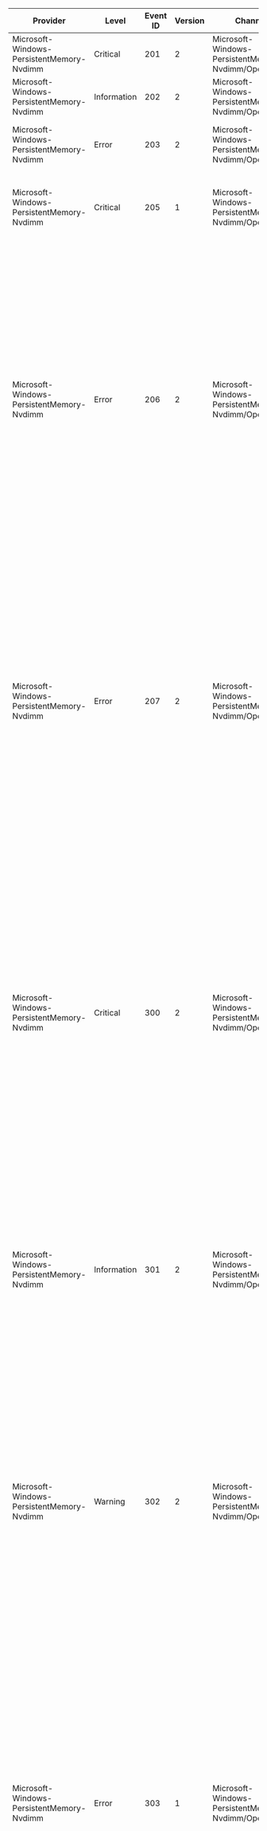 Provider                                   |  Level        |  Event ID  |  Version  |  Channel                                                |  Task  |  Opcode  |  Keyword  |  Message
-------------------------------------------|---------------|------------|-----------|---------------------------------------------------------|--------|----------|-----------|----------------------------------------------------------------------------------------------------------------------------------------------------------------------------------------------------------------------------------------------------------------------------------------------------------------------------------------------------------------------------------------------------------------------------------------------------------------------------------------------------------------------------------------------------------------------------------------------------------------------------------------------------------------------------------------------------------------------------------------------------------------------------------------------------------------------------------------------------------------------
Microsoft-Windows-PersistentMemory-Nvdimm  |  Critical     |  201       |  2        |  Microsoft-Windows-PersistentMemory-Nvdimm/Operational  |        |          |           |  NVDIMM {DeviceGuid} failed to start. {VendorId}
Microsoft-Windows-PersistentMemory-Nvdimm  |  Information  |  202       |  2        |  Microsoft-Windows-PersistentMemory-Nvdimm/Operational  |        |          |           |  NVDIMM {DeviceGuid} started successfully.
Microsoft-Windows-PersistentMemory-Nvdimm  |  Error        |  203       |  2        |  Microsoft-Windows-PersistentMemory-Nvdimm/Operational  |        |          |           |  NVDIMM {DeviceGuid} encountered an error that may have caused data loss.
Microsoft-Windows-PersistentMemory-Nvdimm  |  Critical     |  205       |  1        |  Microsoft-Windows-PersistentMemory-Nvdimm/Operational  |        |          |           |  The driver could not confirm that the NVDIMM {DeviceGuid} is healthy. Consider backing up your data to another disk.
Microsoft-Windows-PersistentMemory-Nvdimm  |  Error        |  206       |  2        |  Microsoft-Windows-PersistentMemory-Nvdimm/Operational  |        |          |           |  NVDIMM {DeviceGuid} encountered an error while transferring your data to or from persistent media (see the Details tab for more information). Some of your data may have been lost.                                        In PowerShell; run Get-PmemPhysicalDevice for more information and Get-PmemDisk to see which disks are affected by this problem.                                        This NVDIMM may need to be replaced. It can be located using the following information:                                        Slot number: {SlotNumber}                    Manufacturer: {VendorId}                    Model Number: {ProductId}                    Serial Number: {SerialNumber}                    Location: {Location}
Microsoft-Windows-PersistentMemory-Nvdimm  |  Error        |  207       |  2        |  Microsoft-Windows-PersistentMemory-Nvdimm/Operational  |        |          |           |  NVDIMM {DeviceGuid} encountered an error that makes it unable to save your data if your computer shuts down. Consider backing up your data to another disk.                                        In PowerShell; run Get-PmemPhysicalDevice for more information and Get-PmemDisk to see which disks are affected by this problem.                                        This NVDIMM may need to be replaced. It can be located using the following information:                                        Slot number: {SlotNumber}                    Manufacturer: {VendorId}                    Model Number: {ProductId}                    Serial Number: {SerialNumber}                    Location: {Location}
Microsoft-Windows-PersistentMemory-Nvdimm  |  Critical     |  300       |  2        |  Microsoft-Windows-PersistentMemory-Nvdimm/Operational  |        |          |           |  NVDIMM-N {DeviceGuid} encountered a serious problem that may cause data saved to this NVDIMM-N to be lost when the computer shuts down or restarts. Consider backing up your data to another disk.                                        In PowerShell; run Get-PmemPhysicalDevice for more information and Get-PmemDisk to see which disks are affected by this problem.                                        This NVDIMM-N may need to be replaced. It can be located using the following information:                                        Slot number: {SlotNumber}                    Manufacturer: {VendorId}                    Model Number: {ProductId}                    Serial Number: {SerialNumber}                    Location: {Location}
Microsoft-Windows-PersistentMemory-Nvdimm  |  Information  |  301       |  2        |  Microsoft-Windows-PersistentMemory-Nvdimm/Operational  |        |          |           |  The problem with NVDIMM-N {DeviceGuid} was resolved. Data saved to this NVDIMM-N is no longer at risk.                                        This NVDIMM-N may be located using the following information:                                        Slot number: {SlotNumber}                    Manufacturer: {VendorId}                    Model Number: {ProductId}                    Serial Number: {SerialNumber}                    Location: {Location}
Microsoft-Windows-PersistentMemory-Nvdimm  |  Warning      |  302       |  2        |  Microsoft-Windows-PersistentMemory-Nvdimm/Operational  |        |          |           |  NVDIMM-N {DeviceGuid} is in a degraded health state and may soon encounter serious problems. Consider backing up your data to another disk.                                        In PowerShell; run Get-PmemPhysicalDevice for more information and Get-PmemDisk to see which disks are affected by this problem.                                        This NVDIMM-N may need to be replaced. It can be located using the following information:                                        Slot number: {SlotNumber}                    Manufacturer: {VendorId}                    Model Number: {ProductId}                    Serial Number: {SerialNumber}                    Location: {Location}
Microsoft-Windows-PersistentMemory-Nvdimm  |  Error        |  303       |  1        |  Microsoft-Windows-PersistentMemory-Nvdimm/Operational  |        |          |           |  NVDIMM-N {DeviceGuid} has encountered {Location} uncorrectable memory error(s). Uncorrectable memory errors can cause system instability and data loss. Consider replacing this NVDIMM-N.                                        In PowerShell; run Get-PmemPhysicalDevice for more information and Get-PmemDisk to see which disks are affected by this problem.                                        This NVDIMM-N can be located using the following information:                                        Slot number: {SlotNumber}                    Manufacturer: {VendorId}                    Model Number: {ProductId}                    Serial Number: {SerialNumber}                    Location: {Location}
Microsoft-Windows-PersistentMemory-Nvdimm  |  Warning      |  304       |  1        |  Microsoft-Windows-PersistentMemory-Nvdimm/Operational  |        |          |           |  The warning threshold for correctable memory errors on NVDIMM-N {DeviceGuid} has been exceeded. A large number of correctable memory errors increases the likelihood of an uncorrectable memory error in the future and reduces system performance. Contact your hardware vendor to determine if this NVDIMM-N needs to be replaced.                                        In PowerShell; run Get-PmemPhysicalDevice for more information and Get-PmemDisk to see which disks are affected by this problem.                                        This NVDIMM-N can be located using the following information:                                        Slot number: {SlotNumber}                    Manufacturer: {VendorId}                    Model Number: {ProductId}                    Serial Number: {SerialNumber}                    Location: {Location}
Microsoft-Windows-PersistentMemory-Nvdimm  |  Information  |  305       |  2        |  Microsoft-Windows-PersistentMemory-Nvdimm/Operational  |        |          |           |  NVDIMM {DeviceGuid} notified the driver that its health state changed. See the Details tab for more information.
Microsoft-Windows-PersistentMemory-Nvdimm  |  Error        |  306       |  0        |  Microsoft-Windows-PersistentMemory-Nvdimm/Operational  |        |          |           |  The driver for NVDIMM {DeviceGuid} encountered an internal error. The information in the Details tab might help Microsoft or your platform vendor to diagnose the problem.
Microsoft-Windows-PersistentMemory-Nvdimm  |  Critical     |  400       |  1        |  Microsoft-Windows-PersistentMemory-Nvdimm/Operational  |        |          |           |  NVDIMM {DeviceGuid} encountered a serious problem. All data that was saved to this NVDIMM may be lost when the computer shuts down or restarts. Consider backing up your data to another disk.                                        In PowerShell; run Get-PmemPhysicalDevice for more information and Get-PmemDisk to see which disks are affected by this problem.
Microsoft-Windows-PersistentMemory-Nvdimm  |  Information  |  401       |  1        |  Microsoft-Windows-PersistentMemory-Nvdimm/Operational  |        |          |           |  The problem with NVDIMM {DeviceGuid} was resolved. Data that was saved to this NVDIMM will not be lost when the computer shuts down or restarts.
Microsoft-Windows-PersistentMemory-Nvdimm  |  Critical     |  402       |  1        |  Microsoft-Windows-PersistentMemory-Nvdimm/Operational  |        |          |           |  NVDIMM {DeviceGuid} encountered a serious problem. Data that was recently saved to this NVDIMM may be lost when the computer shuts down or restarts. Consider backing up your data to another disk.                                        In PowerShell; run Get-PmemPhysicalDevice for more information and Get-PmemDisk to see which disks are affected by this problem.
Microsoft-Windows-PersistentMemory-Nvdimm  |  Information  |  403       |  1        |  Microsoft-Windows-PersistentMemory-Nvdimm/Operational  |        |          |           |  The problem with NVDIMM {DeviceGuid} was resolved. Data that was saved to this NVDIMM will not be lost when the computer shuts down or restarts.
Microsoft-Windows-PersistentMemory-Nvdimm  |  Critical     |  404       |  1        |  Microsoft-Windows-PersistentMemory-Nvdimm/Operational  |        |          |           |  NVDIMM {DeviceGuid} encountered a critical problem. Windows may not be able to read or write to this NVDIMM.                                        In PowerShell; run Get-PmemPhysicalDevice for more information and Get-PmemDisk to see which disks are affected by this problem.
Microsoft-Windows-PersistentMemory-Nvdimm  |  Information  |  405       |  1        |  Microsoft-Windows-PersistentMemory-Nvdimm/Operational  |        |          |           |  The critical problem with NVDIMM {DeviceGuid} was resolved.
Microsoft-Windows-PersistentMemory-Nvdimm  |  Warning      |  406       |  1        |  Microsoft-Windows-PersistentMemory-Nvdimm/Operational  |        |          |           |  NVDIMM {DeviceGuid} is in a degraded health state and may soon encounter serious problems. Consider backing up your data to another disk.                                        In PowerShell; run Get-PmemPhysicalDevice for more information and Get-PmemDisk to see which disks are affected by this problem.
Microsoft-Windows-PersistentMemory-Nvdimm  |  Information  |  407       |  1        |  Microsoft-Windows-PersistentMemory-Nvdimm/Operational  |        |          |           |  NVDIMM {DeviceGuid} notified the driver that its health state changed. See the Details tab for more information.
Microsoft-Windows-PersistentMemory-Nvdimm  |  Information  |  501       |  2        |  Microsoft-Windows-PersistentMemory-Nvdimm/Operational  |        |          |           |  NVDIMM {DeviceGuid} notified the driver that its health state changed. See the Details tab for more information.
Microsoft-Windows-PersistentMemory-Nvdimm  |  Critical     |  502       |  2        |  Microsoft-Windows-PersistentMemory-Nvdimm/Operational  |        |          |           |  NVDIMM {DeviceGuid} is in a critically unhealthy state and your data may be lost. Consider backing up your data to another disk.                                       In PowerShell; run Get-PmemPhysicalDevice for more information and Get-PmemDisk to see which disks are affected by this problem.
Microsoft-Windows-PersistentMemory-Nvdimm  |  Error        |  503       |  2        |  Microsoft-Windows-PersistentMemory-Nvdimm/Operational  |        |          |           |  NVDIMM {DeviceGuid} is in a critically degraded state and may need to be replaced soon. Consider backing up your data to another disk.                                        In PowerShell; run Get-PmemPhysicalDevice for more information and Get-PmemDisk to see which disks are affected by this problem.
Microsoft-Windows-PersistentMemory-Nvdimm  |  Error        |  504       |  2        |  Microsoft-Windows-PersistentMemory-Nvdimm/Operational  |        |          |           |  NVDIMM {DeviceGuid}'s temperature is too high. To protect itself; the NVDIMM might be running slower than usual. If the temperature does not decrease; the system might shut down and some of your data may be lost.                                        In PowerShell; run Get-PmemPhysicalDevice for more information and Get-PmemDisk to see which disks are affected by this problem.
Microsoft-Windows-PersistentMemory-Nvdimm  |  Warning      |  505       |  2        |  Microsoft-Windows-PersistentMemory-Nvdimm/Operational  |        |          |           |  NVDIMM {DeviceGuid} is in a degraded state and may need to be replaced soon. Consider backing up your data to another disk.                                        In PowerShell; run Get-PmemPhysicalDevice for more information and Get-PmemDisk to see which disks are affected by this problem.
Microsoft-Windows-PersistentMemory-Nvdimm  |  Information  |  506       |  2        |  Microsoft-Windows-PersistentMemory-Nvdimm/Operational  |        |          |           |  NVDIMM {DeviceGuid} is now healthy again.
Microsoft-Windows-PersistentMemory-Nvdimm  |  Error        |  507       |  2        |  Microsoft-Windows-PersistentMemory-Nvdimm/Operational  |        |          |           |  The energy source protecting NVDIMM {DeviceGuid} stopped working. The data saved to this NVDIMM may be lost when the computer shuts down or restarts. Consider backing up your data to another disk.                                        In PowerShell; run Get-PmemPhysicalDevice for more information and Get-PmemDisk to see which disks are affected by this problem.
Microsoft-Windows-PersistentMemory-Nvdimm  |  Information  |  508       |  2        |  Microsoft-Windows-PersistentMemory-Nvdimm/Operational  |        |          |           |  The energy source protecting NVDIMM {DeviceGuid} is working again. The data saved to this NVDIMM is no longer at risk.
Microsoft-Windows-PersistentMemory-Nvdimm  |  Warning      |  509       |  1        |  Microsoft-Windows-PersistentMemory-Nvdimm/Operational  |        |          |           |  NVDIMM {DeviceGuid} is locked and you won't be able to access its contents. Contact your platform vendor to learn how you can unlock the NVDIMM.
Microsoft-Windows-PersistentMemory-Nvdimm  |               |  900       |  0        |  Microsoft-Windows-PersistentMemory-Nvdimm/Diagnostic   |        |          |           |  NVDIMM {DeviceGuid} logged:                           {Message}